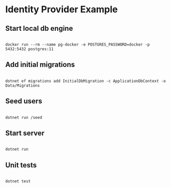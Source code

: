 # Identity Provider Example

## Start local db engine
<code>
docker run --rm --name pg-docker -e POSTGRES_PASSWORD=docker -p 5432:5432 postgres:11
</code>

## Add initial migrations
<code>
dotnet ef migrations add InitialDbMigration -c ApplicationDbContext -o Data/Migrations
</code>

## Seed users
<code>
dotnet run /seed
</code>

## Start server
<code>
dotnet run
</code>

## Unit tests
<code>
dotnet test
</code>
